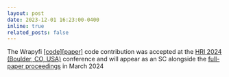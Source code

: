 ```yaml
---
layout: post
date: 2023-12-01 16:23:00-0400
inline: true
related_posts: false
---
```


The Wrapyfi [\[code\]](https://github.com/fabawi/wrapyfi)[\[paper\]](https://www2.informatik.uni-hamburg.de/wtm/publications/2024/AAFW24/Abawi_HRI24.pdf) code contribution was accepted at the [HRI 2024 (Boulder, CO, USA)](https://humanrobotinteraction.org/2024/index.html) conference and will appear as an SC alongside the [full-paper proceedings](https://dl.acm.org/doi/proceedings/10.1145/3610977) in March 2024
